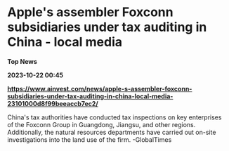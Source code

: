 # Apple's assembler Foxconn subsidiaries under tax auditing in China - local media
**Top News**

**2023-10-22 00:45**

**https://www.ainvest.com/news/apple-s-assembler-foxconn-subsidiaries-under-tax-auditing-in-china-local-media-23101000d8f99beeaccb7ec2/**

China's tax authorities have conducted tax inspections on key enterprises of the Foxconn Group in Guangdong, Jiangsu, and other regions. Additionally, the natural resources departments have carried out on-site investigations into the land use of the firm. -GlobalTimes